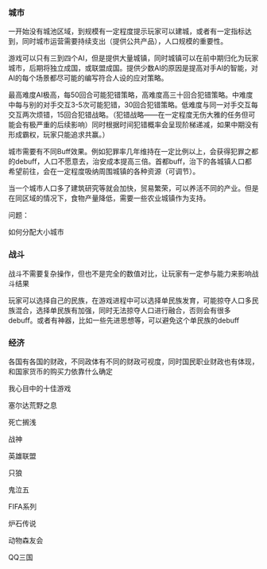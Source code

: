 ### 城市

一开始没有城池区域，到规模有一定程度提示玩家可以建城，或者有一定指标达到，同时城市运营需要持续支出（提供公共产品），人口规模的重要性。

游戏可以只有三到四个AI，但是提供大量城镇，同时城镇可以在前中期归化为玩家城市，后期将独立成国，或联盟成国。提供少数AI的原因是提高对手AI的智能，对AI的每个场景都尽可能的编写符合人设的应对策略。

最高难度AI极高，每50回合可能犯错策略，高难度高三十回合犯错策略。中难度中每与别的对手交互3-5次可能犯错，30回合犯错策略。低难度与同一对手交互每交互两次烦错，15回合犯错战略。（犯错战略——在一定程度无伤大雅的任务但可能会有极严重的后续影响）同时根据时间犯错概率会呈现阶梯递减，如果中期没有形成霸权，玩家只能追求共赢。）

城市需要有不同Buff效果。例如犯罪率几年维持在一定比例以上，会获得犯罪之都的debuff，人口不愿意去，治安成本提高三倍。首都buff，治下的各城镇人口都希望前往，会在一定程度吸纳周围城镇的各种资源（可调节）。

当一个城市人口多了建筑研究等就会加快，贸易繁荣，可以养活不同的产业。但是在同区域的情况下，食物产量降低，需要一些农业城镇作为支持。

问题：

如何分配大小城市

### 战斗

战斗不需要复杂操作，但也不是完全的数值对比，让玩家有一定参与能力来影响战斗结果

玩家可以选择自己的民族，在游戏进程中可以选择单民族发育，可能掠夺人口多民族混合，选择单民族有加强，同时无法掠夺人口进行融合，否则会有很多debuff。或者有神器，比如一些先进思想等，可以避免这个单民族的debuff

### 经济

各国有各国的财政，不同政体有不同的财政可视度，同时国民职业财政也有体现，和国家货币的购买力依靠什么确定



我心目中的十佳游戏

塞尔达荒野之息

死亡搁浅

战神

英雄联盟

只狼

鬼泣五

FIFA系列

炉石传说

动物森友会

QQ三国